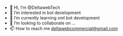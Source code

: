 - 👋 Hi, I’m @DeltawebTech
- 👀 I’m interested in bot development
- 🌱 I’m currently learning xml bot development
- 💞️ I’m looking to collaborate on ...
- 📫 How to reach me deltawebcommercial@gmail.com

<!---
DeltawebTech/DeltawebTech is a ✨ special ✨ repository because its `README.md` (this file) appears on your GitHub profile.
You can click the Preview link to take a look at your changes.
--->
